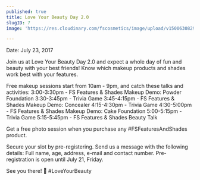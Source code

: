 ```yaml
---
published: true
title: Love Your Beauty Day 2.0
slugID: 7
image: 'https://res.cloudinary.com/fscosmetics/image/upload/v1500630829/fs-lybd2.jpg'

---
```

Date: July 23, 2017

Join us at Love Your Beauty Day 2.0 and expect a whole day of fun and beauty with your best friends! Know which makeup products and shades work best with your features.

Free makeup sessions start from 10am - 9pm, and catch these talks and activities:
3:00-3:30pm - FS Features & Shades Makeup Demo: Powder Foundation
3:30-3:45pm - Trivia Game
3:45-4:15pm - FS Features & Shades Makeup Demo: Concealer
4:15-4:30pm - Trivia Game
4:30-5:00pm - FS Features & Shades Makeup Demo: Cake Foundation
5:00-5:15pm - Trivia Game
5:15-5:45pm - FS Features & Shades Beauty Talk

Get a free photo session when you purchase any #FSFeaturesAndShades product.

Secure your slot by pre-registering. Send us a message with the following details: Full name, age, address, e-mail and contact number. Pre-registration is open until July 21, Friday.

See you there! 💋 #LoveYourBeauty
